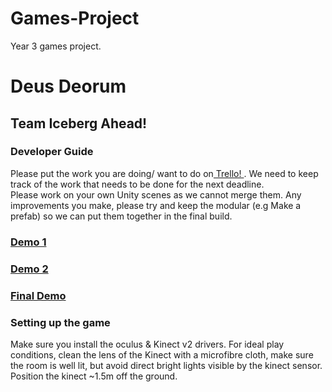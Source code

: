 # Games-Project
Year 3 games project.
<h1>Deus Deorum</h1>
<h2>Team Iceberg Ahead!</h2>

<h3>Developer Guide</h3>
Please put the work you are doing/ want to do on<a href="https://trello.com/niceberg"> Trello! </a>. We need to keep track of the work that needs to be done for the next deadline.<br/>
Please work on your own Unity scenes as we cannot merge them. Any improvements you make, please try and keep the modular (e.g Make a prefab) so we can put them together in the final build.<br/>

<h3><a href="https://www.youtube.com/watch?v=MNdE5gYu_yQ">Demo 1</a></h3>
<h3><a href="https://www.youtube.com/watch?v=9AKVMEL5uZs">Demo 2</a></h3>
<h3><a href="https://youtu.be/wD1zFM2-D3Q">Final Demo</a></h3>

<h3>Setting up the game</h3>
Make sure you install the oculus & Kinect v2 drivers.
For ideal play conditions, clean the lens of the Kinect with a microfibre cloth, make sure the room is well lit, but avoid direct bright lights visible by the kinect sensor. Position the kinect ~1.5m off the ground.
